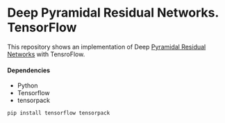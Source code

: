 # Deep Pyramidal Residual Networks. TensorFlow

This repository shows an implementation of Deep [Pyramidal Residual Networks](https://arxiv.org/abs/1610.02915) with TensroFlow.

#### Dependencies
* Python
* Tensorflow
* tensorpack


```bash
pip install tensorflow tensorpack
```
